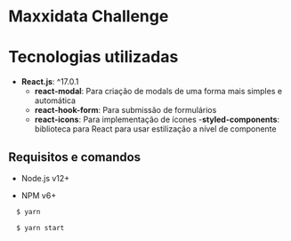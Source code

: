 # Maxxidata Challenge

# Tecnologias utilizadas

- **React.js**: ^17.0.1
  - **react-modal**: Para criação de modals de uma forma mais simples e automática
  - **react-hook-form**: Para submissão de formulários
  - **react-icons**: Para implementação de ícones
  -**styled-components**: biblioteca para React para usar estilização a nível de componente

## Requisitos e comandos

- Node.js v12+

- NPM v6+

```bash
  $ yarn
```
```bash
  $ yarn start
```
